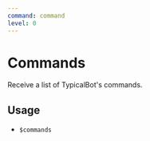 ```yaml
---
command: command
level: 0
---
```


# Commands

Receive a list of TypicalBot's commands.

## Usage

 - `$commands`